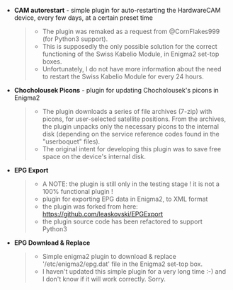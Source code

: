 + **CAM autorestart** - simple plugin for auto-restarting the HardwareCAM device, every few days, at a certain preset time
   > - The plugin was remaked as a request from @CornFlakes999 (for Python3 support).
   > - This is supposedly the only possible solution for the correct functioning of the Swiss Kabelio Module, in Enigma2 set-top boxes.
   > - Unfortunately, I do not have more information about the need to restart the Swiss Kabelio Module for every 24 hours.

+ **Chocholousek Picons** - plugin for updating Chocholousek's picons in Enigma2
   > - The plugin downloads a series of file archives (7-zip) with picons, for user-selected satellite positions. From the archives, the plugin unpacks only the necessary picons to the internal disk (depending on the service reference codes found in the "userboquet" files).
   > - The original intent for developing this plugin was to save free space on the device's internal disk.

+ **EPG Export**
   > - A NOTE: the plugin is still only in the testing stage ! it is not a 100% functional plugin !
   > - plugin for exporting EPG data in Enigma2, to XML format
   > - the plugin was forked from here: https://github.com/leaskovski/EPGExport
   > - the plugin source code has been refactored to support Python3

+ **EPG Download & Replace**
   > - Simple enigma2 plugin to download & replace '/etc/enigma2/epg.dat' file in the Enigma2 set-top box.
   > - I haven't updated this simple plugin for a very long time :-) and I don't know if it will work correctly. Sorry.
